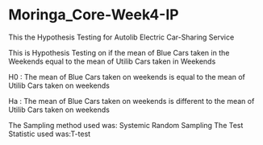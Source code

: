 # Moringa_Core-Week4-IP
This the Hypothesis Testing for Autolib Electric Car-Sharing Service

This is Hypothesis Testing on if the mean of Blue Cars taken in the Weekends equal 
to the mean of Utilib Cars taken in Weekends


  H0 : The mean of Blue Cars taken on weekends is equal to the mean of Utilib Cars taken on weekends

  Ha : The mean of Blue Cars taken on weekends is different to the mean of Utilib Cars taken on weekends

The Sampling method used was: Systemic Random Sampling
The Test Statistic used was:T-test
